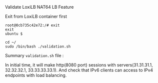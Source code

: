 

Validate LoxiLB NAT64 LB Feature

Exit from LoxiLB container first

```
root@0cb735c42e72:/# exit
exit
ubuntu $
```

```
cd ~/
sudo /bin/bash ./validation.sh
```

Summary `validation.sh` file :

In initial time, it will make http(8080 port) sessions with servers(31.31.31.1, 32.32.32.1, 33.33.33.33.1). And check that IPv6 clients can access to IPv4 endpoints with load balancing.

